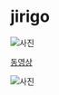 # jirigo



![사진](http://cfile30.uf.tistory.com/image/24420F4255077A782BDD9B)

[동영상](https://youtu.be/llS9DPy7Ya0)

![사진](http://sccdn.chosun.com/news/html/2016/04/29/2016043001002432100175031.jpg)
